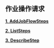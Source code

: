 ## 作业操作请求

[**1. AddJobFlowSteps**](AddJobFlowSteps.md)

[**2. ListSteps**](ListSteps.md)

[**3. DescribeStep**](DescribeStep.md)
